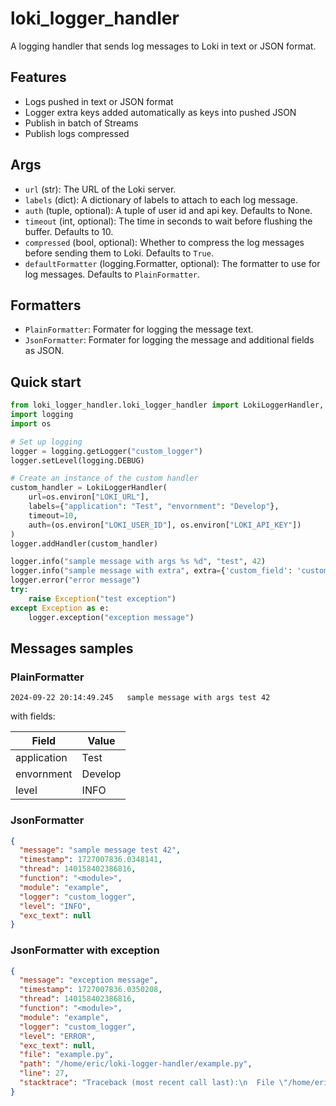 # loki_logger_handler

A logging handler that sends log messages to Loki in text or JSON format.

## Features

* Logs pushed in text or JSON format
* Logger extra keys added automatically as keys into pushed JSON
* Publish in batch of Streams
* Publish logs compressed

## Args

* `url` (str): The URL of the Loki server.
* `labels` (dict): A dictionary of labels to attach to each log message.
* `auth` (tuple, optional): A tuple of user id and api key. Defaults to None.
* `timeout` (int, optional): The time in seconds to wait before flushing the buffer. Defaults to 10.
* `compressed` (bool, optional): Whether to compress the log messages before sending them to Loki. Defaults to `True`.
* `defaultFormatter` (logging.Formatter, optional): The formatter to use for log messages. Defaults to `PlainFormatter`.

## Formatters

* `PlainFormatter`: Formater for logging the message text.
* `JsonFormatter`: Formater for logging the message and additional fields as JSON.

## Quick start

```python
from loki_logger_handler.loki_logger_handler import LokiLoggerHandler,
import logging
import os 

# Set up logging
logger = logging.getLogger("custom_logger")
logger.setLevel(logging.DEBUG)

# Create an instance of the custom handler
custom_handler = LokiLoggerHandler(
    url=os.environ["LOKI_URL"],
    labels={"application": "Test", "envornment": "Develop"},
    timeout=10,
    auth=(os.environ["LOKI_USER_ID"], os.environ["LOKI_API_KEY"])
)
logger.addHandler(custom_handler)

logger.info("sample message with args %s %d", "test", 42)
logger.info("sample message with extra", extra={'custom_field': 'custom_value'})
logger.error("error message")
try:
    raise Exception("test exception")
except Exception as e:
    logger.exception("exception message")
```

## Messages samples

### PlainFormatter

```
2024-09-22 20:14:49.245   sample message with args test 42
```

with fields:

| Field       | Value   |
|-------------|---------|
| application | Test    |
| envornment  | Develop |
| level       | INFO    |

### JsonFormatter

```json
{
  "message": "sample message test 42",
  "timestamp": 1727007836.0348141,
  "thread": 140158402386816,
  "function": "<module>",
  "module": "example",
  "logger": "custom_logger",
  "level": "INFO",
  "exc_text": null
}
```

### JsonFormatter with exception

```json
{
  "message": "exception message",
  "timestamp": 1727007836.0350208,
  "thread": 140158402386816,
  "function": "<module>",
  "module": "example",
  "logger": "custom_logger",
  "level": "ERROR",
  "exc_text": null,
  "file": "example.py",
  "path": "/home/eric/loki-logger-handler/example.py",
  "line": 27,
  "stacktrace": "Traceback (most recent call last):\n  File \"/home/eric/loki-logger-handler/example.py\", line 25, in <module>\n    raise Exception(\"test exception\")\nException: test exception\n"
}
```